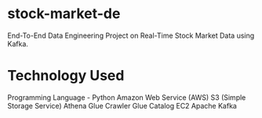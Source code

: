 # stock-market-de

End-To-End Data Engineering Project on Real-Time Stock Market Data using Kafka.
# Technology Used
Programming Language - Python
Amazon Web Service (AWS)
S3 (Simple Storage Service)
Athena
Glue Crawler
Glue Catalog
EC2
Apache Kafka

